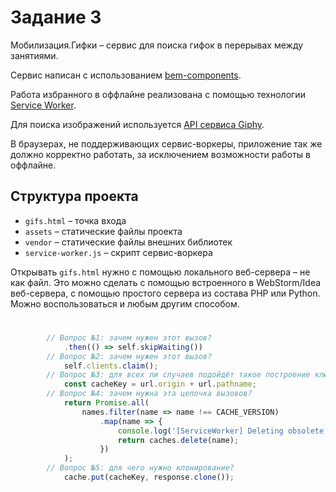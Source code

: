 # Задание 3

Мобилизация.Гифки – сервис для поиска гифок в перерывах между занятиями.

Сервис написан с использованием [bem-components](https://ru.bem.info/platform/libs/bem-components/5.0.0/).

Работа избранного в оффлайне реализована с помощью технологии [Service Worker](https://developer.mozilla.org/ru/docs/Web/API/Service_Worker_API/Using_Service_Workers).

Для поиска изображений используется [API сервиса Giphy](https://github.com/Giphy/GiphyAPI).

В браузерах, не поддерживающих сервис-воркеры, приложение так же должно корректно работать, 
за исключением возможности работы в оффлайне.

## Структура проекта

  * `gifs.html` – точка входа
  * `assets` – статические файлы проекта
  * `vendor` –  статические файлы внешних библиотек
  * `service-worker.js` – скрипт сервис-воркера

Открывать `gifs.html` нужно с помощью локального веб-сервера – не как файл. 
Это можно сделать с помощью встроенного в WebStorm/Idea веб-сервера, с помощью простого сервера
из состава PHP или Python. Можно воспользоваться и любым другим способом.

# 
```javascript
		// Вопрос №1: зачем нужен этот вызов?
			.then(() => self.skipWaiting())
		// Вопрос №2: зачем нужен этот вызов?
			self.clients.claim();
		// Вопрос №3: для всех ли случаев подойдёт такое построение ключа?
			const cacheKey = url.origin + url.pathname;
		// Вопрос №4: зачем нужна эта цепочка вызовов?
			return Promise.all(
			    names.filter(name => name !== CACHE_VERSION)
			        .map(name => {
			            console.log('[ServiceWorker] Deleting obsolete cache:', name);
			            return caches.delete(name);
			        })
			);
		// Вопрос №5: для чего нужно клонирование?
			cache.put(cacheKey, response.clone());
		
```
